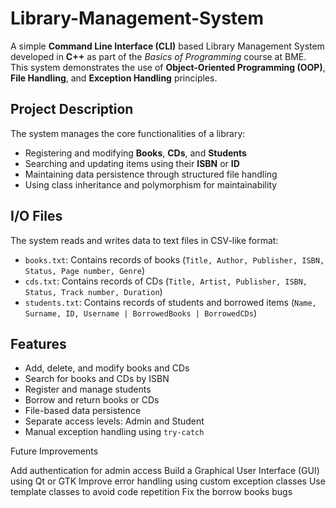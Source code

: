 # Library-Management-System
A simple **Command Line Interface (CLI)** based Library Management System developed in **C++** as part of the *Basics of Programming* course at BME. This system demonstrates the use of **Object-Oriented Programming (OOP)**, **File Handling**, and **Exception Handling** principles.

##  Project Description

The system manages the core functionalities of a library:
- Registering and modifying **Books**, **CDs**, and **Students**
- Searching and updating items using their **ISBN** or **ID**
- Maintaining data persistence through structured file handling
- Using class inheritance and polymorphism for maintainability

## I/O Files

The system reads and writes data to text files in CSV-like format:

- `books.txt`: Contains records of books (`Title, Author, Publisher, ISBN, Status, Page number, Genre`)
- `cds.txt`: Contains records of CDs (`Title, Artist, Publisher, ISBN, Status, Track number, Duration`)
- `students.txt`: Contains records of students and borrowed items (`Name, Surname, ID, Username | BorrowedBooks | BorrowedCDs`)

##  Features

-  Add, delete, and modify books and CDs
-  Search for books and CDs by ISBN
-  Register and manage students
-  Borrow and return books or CDs
-  File-based data persistence
-  Separate access levels: Admin and Student
-  Manual exception handling using `try-catch`

 Future Improvements

Add authentication for admin access
Build a Graphical User Interface (GUI) using Qt or GTK
Improve error handling using custom exception classes
Use template classes to avoid code repetition
Fix the borrow books bugs
